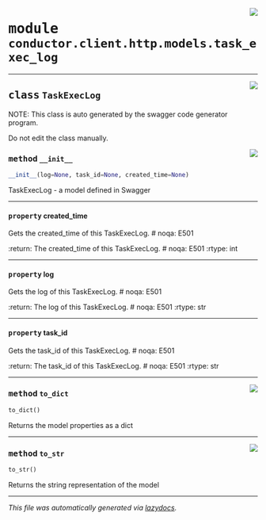 <!-- markdownlint-disable -->

<a href="../src/conductor/client/http/models/task_exec_log.py#L0"><img align="right" style="float:right;" src="https://img.shields.io/badge/-source-cccccc?style=flat-square"></a>

# <kbd>module</kbd> `conductor.client.http.models.task_exec_log`






---

<a href="../src/conductor/client/http/models/task_exec_log.py#L6"><img align="right" style="float:right;" src="https://img.shields.io/badge/-source-cccccc?style=flat-square"></a>

## <kbd>class</kbd> `TaskExecLog`
NOTE: This class is auto generated by the swagger code generator program. 

Do not edit the class manually. 

<a href="../src/conductor/client/http/models/task_exec_log.py#L30"><img align="right" style="float:right;" src="https://img.shields.io/badge/-source-cccccc?style=flat-square"></a>

### <kbd>method</kbd> `__init__`

```python
__init__(log=None, task_id=None, created_time=None)
```

TaskExecLog - a model defined in Swagger 


---

#### <kbd>property</kbd> created_time

Gets the created_time of this TaskExecLog.  # noqa: E501 



:return: The created_time of this TaskExecLog.  # noqa: E501 :rtype: int 

---

#### <kbd>property</kbd> log

Gets the log of this TaskExecLog.  # noqa: E501 



:return: The log of this TaskExecLog.  # noqa: E501 :rtype: str 

---

#### <kbd>property</kbd> task_id

Gets the task_id of this TaskExecLog.  # noqa: E501 



:return: The task_id of this TaskExecLog.  # noqa: E501 :rtype: str 



---

<a href="../src/conductor/client/http/models/task_exec_log.py#L106"><img align="right" style="float:right;" src="https://img.shields.io/badge/-source-cccccc?style=flat-square"></a>

### <kbd>method</kbd> `to_dict`

```python
to_dict()
```

Returns the model properties as a dict 

---

<a href="../src/conductor/client/http/models/task_exec_log.py#L133"><img align="right" style="float:right;" src="https://img.shields.io/badge/-source-cccccc?style=flat-square"></a>

### <kbd>method</kbd> `to_str`

```python
to_str()
```

Returns the string representation of the model 




---

_This file was automatically generated via [lazydocs](https://github.com/ml-tooling/lazydocs)._
